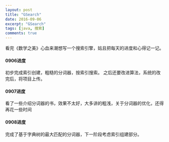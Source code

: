 ```yaml
---
layout: post
title: "GSearch"
date: 2016-09-06
excerpt: "GSearch"
tags: [java, 搜索]
comments: true
---
```


看完《数学之美》心血来潮想写一个搜索引擎，姑且把每天的进度和心得记一记。

#### 0906进度

初步完成索引创建，粗糙的分词器，按索引搜索。
之后还要改进算法，系统的改完后，将项目上传。

#### 0907进度

看了一些介绍分词器的书，效果不太好，大多讲的粗浅，关于分词器的优化，还得再花一些时间

#### 0908进度
完成了基于字典树的最大匹配的分词器，下一阶段考虑索引组建部分。

